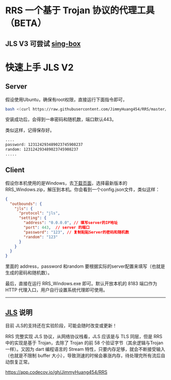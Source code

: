 # RRS 一个基于 Trojan 协议的代理工具 （BETA）

JLS V3 可尝试 [sing-box](https://github.com/JimmyHuang454/sing-box)
---
# 快速上手 JLS V2
## Server
假设使用Ubuntu，确保有root权限，直接运行下面指令即可，
```bash
bash <(curl https://raw.githubusercontent.com/JimmyHuang454/RRS/master/tools/install.sh)
```

安装成功后，会得到一串密码和随机数，端口默认443。

类似这样，记得保存好。
```bash
....
password: 123124293489023745908237
random: 123124293489023745908237
.....
```

## Client

假设你本机使用的是Windows，去[下载页面](https://github.com/JimmyHuang454/RRS/releases)，选择最新版本的 RRS_Windows.zip，解压到本机。你会看到一个config.json文件，类似这样：
```json
{
  "outbounds": {
    "jls": {
      "protocol": "jls",
      "setting": {
        "address": "0.0.0.0", // 填写server的IP地址
        "port": 443,  // server 的端口
        "password": "123", // 复制粘贴Server的密码和随机数
        "random": "123"
      }
    }
  }
}
```

里面的 address，password 和random 要根据实际的server配置来填写（也就是生成的密码和随机数）。

最后，直接在运行 RRS_Windows.exe 即可。默认开放本机的 8183 端口作为 HTTP 代理入口，用户自行设置系统代理即可使用。

---
## [JLS](https://github.com/JimmyHuang454/JLS) 说明
目前 JLS的支持还在实验阶段，可能会随时改变或更新！

RRS 完整实现 JLS 协议，从网络协议栈看，JLS 应该是与 TLS 同层，但是 RRS 中的实现是基于 Trojan，去除了 Trojan 的前 58 个验证字节（其余逻辑与Trojan一样）。又因为 dart 编程语言的 Stream 特性，只要内存足够，就会不断接受输入（也就是不限制 buffer 大小），导致测速的时候会暴涨内存，待处理完所有流后自动恢复正常。

https://app.codecov.io/gh/JimmyHuang454/RRS
